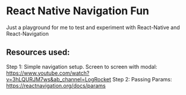 # React Native Navigation Fun

Just a playground for me to test and experiment with React-Native and React-Navigation

## Resources used:

Step 1: Simple navigation setup. Screen to screen with modal: https://www.youtube.com/watch?v=3hLQURJM7ws&ab_channel=LogRocket
Step 2: Passing Params: https://reactnavigation.org/docs/params